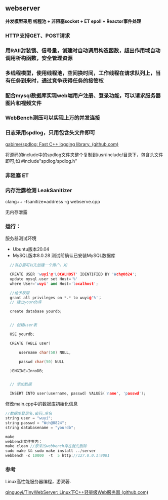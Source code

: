 ## webserver

**并发模型采用 线程池 + 非阻塞socket + ET epoll + Reactor事件处理**

### HTTP支持GET、POST请求

### 用RAII封装锁、信号量，创建时自动调用构造函数，超出作用域自动调用析构函数，安全管理资源

### 多线程模型，使用线程池，空间换时间，工作线程在请求队列上，当有任务到来时，通过竞争获得任务的接管权

### 配合mysql数据库实现web端用户**注册、登录**功能，可以请求服务器**图片和视频文件**

### WebBench测压可以实现**上万的并发连接**

### 日志采用spdlog，只用包含头文件即可

[gabime/spdlog: Fast C++ logging library. (github.com)](https://github.com/gabime/spdlog)

将源码的include中的spdlog文件夹整个复制到/usr/include/目录下，包含头文件即可,如 #include"spdlog/spdlog.h"

### 非阻塞 ET

### 内存泄露检测 LeakSanitizer

clang++ -fsanitize=address -g webserve.cpp

无内存泄露

### 运行：

服务器测试环境

* Ubuntu版本20.04
* MySQL版本8.0.28
  测试前确认已安装MySQL数据库

```C++
  //有必要可以先创建一个用户，如

  CREATE USER 'wuyi'@'LOCALHOST' IDENTIFIED BY 'Wch@0824';
  update mysql.user set Host='%' 
  where User='wuyi' and Host='localhost';

  //给予权限
  grant all privileges on *.* to wuyi@'%'；
  // 建立yourdb库

  create database yourdb;


  // 创建user表

  USE yourdb;

  CREATE TABLE user(

      username char(50) NULL,

      passwd char(50) NULL

  )ENGINE=InnoDB;


  // 添加数据

  INSERT INTO user(username, passwd) VALUES('name', 'passwd');

```

修改main.cpp中的数据库初始化信息

```C++
//数据库登录名,密码,库名
string user = "wuyi";
string passwd = "Wch@0824";
string databasename = "yourdb";

make
webbench文件夹内：
make clean //原来的webbench存在就先删除
sudo make && sudo make install ../server
webbench -c 10000  -t  5 http://127.0.0.1:9001

```

### 参考

Linux高性能服务器编程，游双著.

[qinguoyi/TinyWebServer: Linux下C++轻量级Web服务器 (github.com)](https://github.com/qinguoyi/TinyWebServer)
